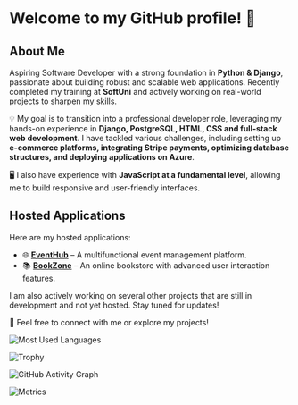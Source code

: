 # Welcome to my GitHub profile! 👋

## About Me  
Aspiring Software Developer with a strong foundation in **Python & Django**, passionate about building robust and scalable web applications. Recently completed my training at **SoftUni** and actively working on real-world projects to sharpen my skills.  

💡 My goal is to transition into a professional developer role, leveraging my hands-on experience in **Django, PostgreSQL, HTML, CSS and full-stack web development**. I have tackled various challenges, including setting up **e-commerce platforms, integrating Stripe payments, optimizing database structures, and deploying applications on Azure**.  

🖥️ I also have experience with **JavaScript at a fundamental level**, allowing me to build responsive and user-friendly interfaces.

## Hosted Applications  
Here are my hosted applications:  
- 🌐 **[EventHub](https://eventhub-fta3fsb7dgctfagd.italynorth-01.azurewebsites.net/bg/)** – A multifunctional event management platform.  
- 📚 **[BookZone](https://bookzone-bg-ckd0b9b3abdvfncx.italynorth-01.azurewebsites.net/)** – An online bookstore with advanced user interaction features.  

I am also actively working on several other projects that are still in development and not yet hosted. Stay tuned for updates! 
 

📩 Feel free to connect with me or explore my projects! 

![Most Used Languages](https://github-readme-stats.vercel.app/api/top-langs/?username=vegaFlex&layout=compact&langs_count=10&count_private=true&theme=dark)


![Trophy](https://github-profile-trophy.vercel.app/?username=vegaFlex&theme=dark&no-frame=true&column=7)

![GitHub Activity Graph](https://github-readme-activity-graph.vercel.app/graph?username=vegaFlex&theme=github-dark)

![Metrics](https://github.com/vegaFlex/github-metrics/blob/main/github-metrics.svg)

